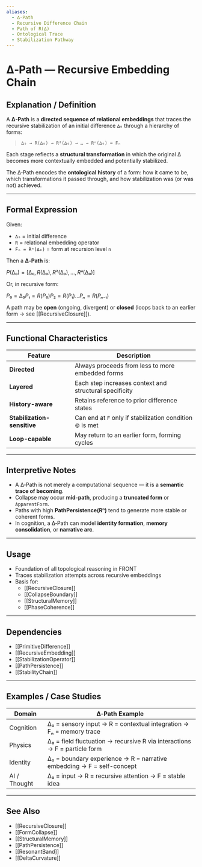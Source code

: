 ```yaml
---
aliases:
  - ∆-Path
  - Recursive Difference Chain
  - Path of R(∆)
  - Ontological Trace
  - Stabilization Pathway
---
```


# ∆‑Path — Recursive Embedding Chain

## Explanation / Definition

A **∆‑Path** is a **directed sequence of relational embeddings** that traces the recursive stabilization of an initial difference `∆₀` through a hierarchy of forms:

> `∆₀ → R(∆₀) → R²(∆₀) → … → Rⁿ(∆₀) = Fₙ`

Each stage reflects a **structural transformation** in which the original ∆ becomes more contextually embedded and potentially stabilized.

The ∆‑Path encodes the **ontological history** of a form: how it came to be, which transformations it passed through, and how stabilization was (or was not) achieved.

---

## Formal Expression

Given:
- `∆₀` = initial difference  
- `R` = relational embedding operator  
- `Fₙ = Rⁿ(∆₀)` = form at recursion level `n`  

Then a **∆‑Path** is:

$P(∆₀) = [∆₀, R(∆₀), R²(∆₀), ..., Rⁿ(∆₀)]$

Or, in recursive form:

$P₀ = ∆₀ P₁ = R(P₀) P₂ = R(P₁) … Pₙ = R(Pₙ₋₁)$



A path may be **open** (ongoing, divergent) or **closed** (loops back to an earlier form → see [[RecursiveClosure]]).

---

## Functional Characteristics

| Feature         | Description |
|----------------|-------------|
| **Directed**   | Always proceeds from less to more embedded forms |
| **Layered**    | Each step increases context and structural specificity |
| **History-aware** | Retains reference to prior difference states |
| **Stabilization-sensitive** | Can end at `F` only if stabilization condition ⊚ is met |
| **Loop-capable** | May return to an earlier form, forming cycles |

---

## Interpretive Notes

- A ∆‑Path is not merely a computational sequence — it is a **semantic trace of becoming**.
- Collapse may occur **mid-path**, producing a **truncated form** or `ApparentForm`.
- Paths with high **PathPersistence(Rⁿ)** tend to generate more stable or coherent forms.
- In cognition, a ∆‑Path can model **identity formation**, **memory consolidation**, or **narrative arc**.

---

## Usage

- Foundation of all topological reasoning in FRONT
- Traces stabilization attempts across recursive embeddings
- Basis for:
  - [[RecursiveClosure]]
  - [[CollapseBoundary]]
  - [[StructuralMemory]]
  - [[PhaseCoherence]]

---

## Dependencies

- [[PrimitiveDifference]]
- [[RecursiveEmbedding]]
- [[StabilizationOperator]]
- [[PathPersistence]]
- [[StabilityChain]]

---

## Examples / Case Studies

| Domain        | ∆‑Path Example |
|---------------|----------------|
| Cognition     | ∆₀ = sensory input → R = contextual integration → Fₙ = memory trace |
| Physics       | ∆₀ = field fluctuation → recursive R via interactions → F = particle form |
| Identity      | ∆₀ = boundary experience → R = narrative embedding → F = self-concept |
| AI / Thought  | ∆₀ = input → R = recursive attention → F = stable idea |

---

## See Also

- [[RecursiveClosure]]
- [[FormCollapse]]
- [[StructuralMemory]]
- [[PathPersistence]]
- [[ResonantBand]]
- [[DeltaCurvature]]
